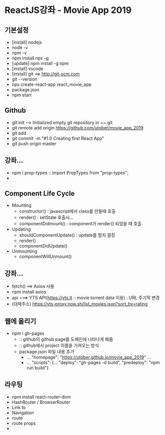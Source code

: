 # ReactJS강좌 - Movie App 2019

## 기본설정
- [install] nodejs
- node -v
- npm -v
- npm install npx -g
- [update] npm install -g npm
- [install] vscode
- [install] git ==> http://git-scm.com
- git --version
- npx create-react-app react_movie_app
- package.json
- npm start

## Github
- git init  --> Initialized empty git repository in ~~.git
- git remote add origin https://github.com/utober/movie_app_2019
- git add .
- git commit -m "#1.0 Creating first React App"
- git push origin master

## 강좌...
- npm i prop-types  :: import PropTypes from "prop-types";
- 

## Component Life Cycle
* Mounting
  - constructor() : javascript에서 class를 만들때 호출
  - render()  : setState 호출시...
  - componentDidmount() : component가 render() 되었을 때 호출.
* Updating
  - shouldComponentUpdate() : update를 할지 결정
  - render()
  - componentDidUpdate()
* Unmounting
  - componentWillUnmount()

## 강좌...
- fetch() ==> Axios 사용
- npm install axios
- api ===> YTS API(https://yts.lt :: movie torrent data 이용) : URL 주기적 변경
- (대체주소) https://yts-proxy.now.sh/list_movies.json?sort_by=rating

## 웹에 올리기
- npm i gh-pages  
  + :: github의 github page를 도메인에 나타나게 해줌 
  + :: github에서 project 이름을 가져오는 방식
  + package.json 파일 내용 추가
    * ... "homepage": "https://utober.github.io/movie_app_2019" ...
    * ... "scripts": {... "deploy": "gh-pages -d build", "predeploy": "npm run build"}

## 라우팅
- npm install react-router-dom
- HashRouter / BrowserRouter
- Link to
- Navigation
- route
- route props
- 
